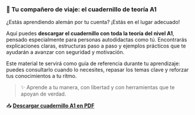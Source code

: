 ### 📘 Tu compañero de viaje: el cuadernillo de teoría A1

¿Estás aprendiendo alemán por tu cuenta? ¡Estás en el lugar adecuado!

Aquí puedes **descargar el cuadernillo con toda la teoría del nivel A1**, pensado especialmente para personas autodidactas como tú. Encontrarás explicaciones claras, estructuras paso a paso y ejemplos prácticos que te ayudarán a avanzar con seguridad y motivación.

Este material te servirá como guía de referencia durante tu aprendizaje: puedes consultarlo cuando lo necesites, repasar los temas clave y reforzar tus conocimientos a tu ritmo.

> ✨ Aprende a tu manera, con libertad y con herramientas que te apoyan de verdad.

📥 **[Descargar cuadernillo A1 en PDF](/dist/libro.epub/)**

